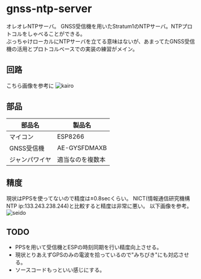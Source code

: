 # gnss-ntp-server
オレオレNTPサーバ。
GNSS受信機を用いたStratum1のNTPサーバ。NTPプロトコルをしゃべることができる。   
ぶっちゃけローカルにNTPサーバを立てる意味はないが、あまってたGNSS受信機の活用とプロトコルベースでの実装の練習がメイン。  

## 回路
こちら画像を参考に
![kairo](https://user-images.githubusercontent.com/54818379/103334818-347c5980-4ab6-11eb-9495-a569ea9c970e.png)


## 部品

|  部品名  | 製品名   |
| ---- | ---- |
|  マイコン  |  ESP8266  |
|  GNSS受信機  |  AE-GYSFDMAXB  |
|  ジャンパワイヤ  |  適当なのを複数本  |

## 精度
現状はPPSを使ってないので精度は±0.8secくらい。
NICT(情報通信研究機構 NTP ip:133.243.238.244)と比較すると精度は非常に悪い。
以下画像を参考。
![seido](https://user-images.githubusercontent.com/54818379/103334660-8d97bd80-4ab5-11eb-9c6a-0cf0fb756355.png)

## TODO
- PPSを用いて受信機とESPの時刻同期を行い精度向上させる。
- 現状とりあえずGPSのみの電波を拾っているので"みちびき"にも対応させる。
- ソースコードもっといい感じにする。


